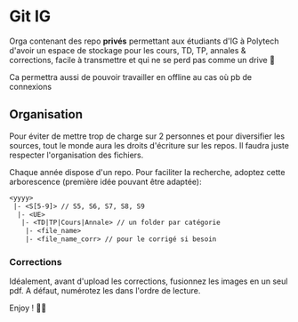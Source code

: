 # Git IG

Orga contenant des repo **privés** permettant aux étudiants d'IG à Polytech d'avoir un espace de stockage pour les cours, TD, TP, annales & corrections, facile à transmettre et qui ne se perd pas comme un drive :slightly_smiling_face:

Ca permettra aussi de pouvoir travailler en offline au cas où pb de connexions

## Organisation

Pour éviter de mettre trop de charge sur 2 personnes et pour diversifier les sources, tout le monde aura les droits d'écriture sur les repos. Il faudra juste respecter l'organisation des fichiers.

Chaque année dispose d'un repo. Pour faciliter la recherche, adoptez cette arborescence (première idée pouvant être adaptée):

```txt
<yyyy>
 |- <S[5-9]> // S5, S6, S7, S8, S9
  |- <UE>
   |- <TD|TP|Cours|Annale> // un folder par catégorie
    |- <file_name>
    |- <file_name_corr> // pour le corrigé si besoin
```

### Corrections

Idéalement, avant d'upload les corrections, fusionnez les images en un seul pdf. A défaut, numérotez les dans l'ordre de lecture.

Enjoy ! 🧑‍💻
